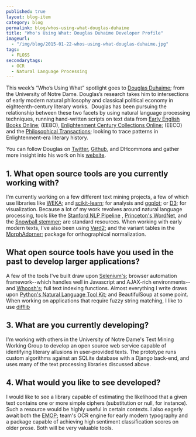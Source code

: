 ```yaml
---
published: true
layout: blog-item
category: blog
permalink: blog/whos-using-what-douglas-duhaime
title: "Who's Using What: Douglas Duhaime Developer Profile"
imageurl: 
  - "/img/blog/2015-01-22-whos-using-what-douglas-duhaime.jpg"
tags: 
  - FLOSS
secondarytags:
  - OCR
  - Natural Language Processing
---
```


This week&rsquo;s &ldquo;Who&rsquo;s Using What&rdquo; spotlight goes to [Douglas
Duhaime](http://douglasduhaime.com/); from the University of Notre Dame.
Douglas&rsquo;s research takes him to intersections of early modern
natural philosophy and classical political economy in eighteenth-century
literary works. &nbsp;Douglas has been pursuing the relationship between
these two facets by using natural language processing techniques,
running hand-written scripts on text data from [Early
English Books Online](http://eebo.chadwyck.com/home); (EEBO), [Enlightenment Century Collections Online](http://gdc.gale.com/products/eighteenth-century-collections-online/); (EECO) and the [Philosophical Transactions](http://rstl.royalsocietypublishing.org/); looking to trace patterns in
Enlightenment-era literary history. 

You can follow Douglas on [Twitter](https://twitter.com/douglasduhaime), [Github](https://github.com/duhaime), and DHcommons and gather more insight into his work on his [website](http://douglasduhaime.com).

## 1. What open source tools are you currently working with? 

I&#39;m currently working on a few different text
mining projects, a few of which use libraries like [WEKA](http://www.cs.waikato.ac.nz/ml/weka/); and
[scikit-learn](http://scikit-learn.org/stable/); for analysis and [ggplot](http://ggplot2.org/); or [D3](https://github.com/mbostock/d3); for visualization. Because a lot of my work
revolves around natural language processing, tools like the [Stanford NLP Pipeline](http://nlp.stanford.edu/software/corenlp.shtml)
, [Princeton&#39;s WordNet](http://wordnet.princeton.edu/), and the [Snowball stemmer](http://snowball.tartarus.org/); are standard resources. When working with
early modern texts, I&#39;ve also been using [Vard2](http://ucrel.lancs.ac.uk/vard/about/); and the
variant tables in the [MorphAdorner](http://morphadorner.northwestern.edu/); package for orthographical
normalization.

##  What open source tools have you used in the past to develop larger applications?

A few of the tools
I&#39;ve built draw upon [Selenium&#39;s](http://www.seleniumhq.org/); browser automation framework--which handles
well in Javascript and AJAX-rich environments--and [Whoosh&#39;s](https://pypi.python.org/pypi/Whoosh/); 
full text indexing functions. Almost everything I write draws upon
[Python&#39;s Natural Language Tool Kit](http://www.nltk.org/); and BeautifulSoup at
some point. When working on applications that require fuzzy string
matching, I like to use [difflib](https://docs.python.org/2/library/difflib.html)

## 3. What are you currently developing? 

I&#39;m working with
others in the University of Notre Dame&#39;s Text Mining Working Group
to develop an open source web service capable of identifying literary
allusions in user-provided texts. The prototype runs custom algorithms
against an SQLite database with a Django back-end, and uses many of the
text processing libraries discussed above.

## 4. What would you like to see developed?

I would like to see a library
capable of estimating the likelihood that a given text contains one or
more simple ciphers (substitution or null, for instance). Such a
resource would be highly useful in certain contexts. I also eagerly
await both the [EMOP](http://emop.tamu.edu/); team&#39;s OCR engine for early modern typography and a
package capable of achieving high sentiment classification scores on
older prose. Both will be very valuable tools.
